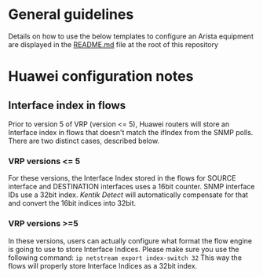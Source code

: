 # General guidelines
Details on how to use the below templates to configure an Arista equipment are displayed in the [README.md](https://github.com/kentik/config-snippets/blob/master/README.md) file at the root of this repository

# Huawei configuration notes
## Interface index in flows
Prior to version 5 of VRP (version <= 5), Huawei routers will store an Interface index in flows that doesn't match the ifIndex from the SNMP polls.
There are two distinct cases, described below.
### VRP versions <= 5
For these versions, the Interface Index stored in the flows for SOURCE interface and DESTINATION interfaces uses a 16bit counter.
SNMP interface IDs use a 32bit index.
*Kentik Detect* will automatically compensate for that and convert the 16bit indices into 32bit.
### VRP versions >=5
In these versions, users can actually configure what format the flow engine is going to use to store Interface Indices.
Please make sure you use the following command:
```ip netstream export index-switch 32```
This way the flows will properly store Interface Indices as a 32bit index.

